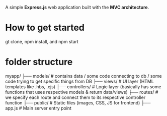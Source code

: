 A simple **Express.js** web application built with the **MVC architecture**.

# How to get started

gt clone, npm install, and npm start

# folder structure

myapp/
├── models/ # contains data / some code connecting to db / some code trying to get specific things from DB
├── views/ # UI layer (HTML templates like .hbs, .ejs)
├── controllers/ # Logic layer (basically has some functions that uses respective models & return data/views)
├── routes/ # we specify each route and connect them to its respective controller function
├── public/ # Static files (images, CSS, JS for frontend)
├── app.js # Main server entry point
